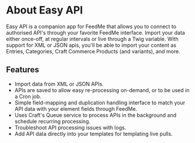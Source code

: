 # About Easy API

Easy API is a companion app for FeedMe that allows you to connect to authorised API's through your favorite FeedMe interface. Import your data either once-off, at regular intervals or live through a Twig variable. With support for XML or JSON apis, you'll be able to import your content as Entries, Categories, Craft Commerce Products (and variants), and more.

## Features

- Import data from XML or JSON APIs.
- APIs are saved to allow easy re-processing on-demand, or to be used in a Cron job.
- Simple field-mapping and duplication handling interface to match your API data with your element fields through FeedMe.
- Uses Craft's Queue service to process APIs in the background and schedule recurring processing.
- Troubleshoot API processing issues with logs.
- Add API data directly into your templates for templating live pulls.
